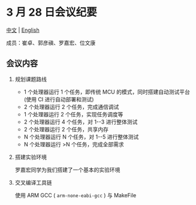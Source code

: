 # 3 月 28 日会议纪要

[中文](March28-meeting_cn.md) | [English](March28-meeting.md)

成员：崔卓、郭彦禛、罗嘉宏、位文康

## 会议内容

1. 规划课题路线

    - 1 个处理器运行 1 个任务，即传统 MCU 的模式，同时搭建自动测试平台 (使用 CI 进行自动部署和测试)
    - 2 个处理器运行 2 个任务，完成通信调试
    - 1 个处理器运行 2 个任务，实现任务调度等
    - 2 个处理器运行 4 个任务，对 1--3 进行整体测试
    - 2 个处理器运行 2 个任务，共享内存
    - N 个处理器运行 N 个任务，对 1--5 进行整体测试
    - N 个处理器运行 >N 个任务，完成全部需求

2. 搭建实验环境

    罗嘉宏同学为我们搭建了一个基本的实验环境

3. 交叉编译工具链

    使用 ARM GCC ( `arm-none-eabi-gcc` ) 与 MakeFile
